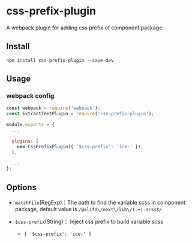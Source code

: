 # css-prefix-plugin

A webpack plugin for adding css prefix of component package.

## Install

```
npm install css-prefix-plugin --save-dev
```

## Usage

### webpack config

```js
const webpack = require('webpack');
const ExtractTextPlugin = require('css-prefix-plugin');

module.exports = {
  ...

  plugins: [
    new CssPrefixPlugin({ '$css-prefix': 'ice-' }),
  ],

  ...
};
```

## Options

- `matchFile`(RegExp)：The path to find the variable scss in component package, default value is `/@alifd\/next\/lib\/(.+).scss$/`
- `$css-prefix`(String)： Inject css prefix to build variable scss

  - `{ '$css-prefix': 'ice-' }`
